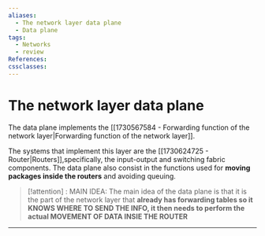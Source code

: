 ```yaml
---
aliases:
  - The network layer data plane
  - Data plane
tags:
  - Networks
  - review
References: 
cssclasses:
---
```

# The network layer data plane
The data plane implements the [[1730567584 - Forwarding function of the network layer|Forwarding function of the network layer]]. 

The systems that implement this layer are the [[1730624725 - Router|Routers]],specifically, the input-output and switching fabric components. The data plane also consist in the functions used for **moving packages inside the routers** and avoiding queuing. 

> [!attention] : MAIN IDEA:
> The main idea of the data plane is that it is the part of the network layer that **already has forwarding tables so it KNOWS WHERE TO SEND THE INFO, it then needs to perform the actual MOVEMENT OF DATA INSIE THE ROUTER** 


***